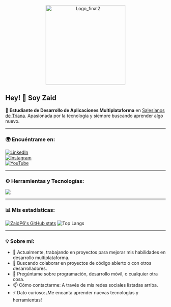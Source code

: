 <p align="center">
  <img src="https://github.com/user-attachments/assets/fc2f1340-8bc1-4084-8612-dcc69c91ea7e" alt="Logo_final2" width="250"/>
</p>

 ## Hey! 👋 Soy **Zaid**  

🌱 **Estudiante de Desarrollo de Aplicaciones Multiplataforma** en [Salesianos de Triana](https://www.salesianos-triana.com/). Apasionada por la tecnología y siempre buscando aprender algo nuevo.

---

### 🌍 Encuéntrame en:
  
[![LinkedIn](https://img.shields.io/badge/LinkedIn-0A66C2?style=for-the-badge&logo=linkedin&logoColor=white)](https://www.linkedin.com/in/pilar-aguilar-diaz/)  
[![Instagram](https://img.shields.io/badge/Instagram-E4405F?style=for-the-badge&logo=instagram&logoColor=white)](https://www.instagram.com/Zaiduck22/)  
[![YouTube](https://img.shields.io/badge/YouTube-FF0000?style=for-the-badge&logo=youtube&logoColor=white)](https://www.youtube.com/channel/Zaiduck22/)  

---

### ⚙️ Herramientas y Tecnologías:
<p align="left">
  <a href="https://skillicons.dev">
    <img src="https://skillicons.dev/icons?i=vscode,bootstrap,git,github" />
  </a>
</p>

---

### 📊 Mis estadísticas:
[![ZaidP6's GitHub stats](https://github-readme-stats.vercel.app/api?username=ZaidP6)](https://github.com/ZaidP6/github-readme-stats) 
![Top Langs](https://github-readme-stats.vercel.app/api/top-langs/?username=ZaidP6&layout=compact)


---

### 💡 Sobre mí:
- 🔭 Actualmente, trabajando en proyectos para mejorar mis habilidades en desarrollo multiplataforma.
- 👯 Buscando colaborar en proyectos de código abierto o con otros desarrolladores.
- 💬 Pregúntame sobre programación, desarrollo móvil, o cualquier otra cosa.
- 📫 Cómo contactarme: A través de mis redes sociales listadas arriba.
- ⚡ Dato curioso: ¡Me encanta aprender nuevas tecnologías y herramientas!



<!--
**ZaidP6/ZaidP6** is a ✨ _special_ ✨ repository because its `README.md` (this file) appears on your GitHub profile.

<p align="left">
  <a href="https://skillicons.dev">
    <img src="https://skillicons.dev/icons?i=instagram,linkedin" />
  </a>
</p>

Here are some ideas to get you started:

- 🔭 I’m currently working on ...

- 👯 I’m looking to collaborate on ...
- 🤔 I’m looking for help with ...
- 💬 Ask me about ...
- 📫 How to reach me: ...
- 😄 Pronouns: ...
- ⚡ Fun fact: ...


### Programas
![VSC](https://github.com/ZaidP6/ZaidP6/assets/117078911/2d60fa76-070e-4339-bd0e-b3b76814949b) ![Bootstrap](https://github.com/ZaidP6/ZaidP6/assets/117078911/e1c9b924-d118-45d9-a7fb-8fdc86b9b87f) ![Git](https://github.com/ZaidP6/ZaidP6/assets/117078911/0f692695-171f-4cfe-a2e0-60b87180fa28)


[![Top Langs](https://github-readme-stats.vercel.app/api/top-langs/?username=zaidp6&layout=compact&theme=vision-friendly-dark)](https://github.com/zaidp6/github-readme-stats)

![Top Langs](https://github-readme-stats.vercel.app/api/top-langs/?username=ZaidP6&layout=compact) [![ZaidP6's GitHub stats](https://github-readme-stats.vercel.app/api?username=ZaidP6)](https://github.com/ZaidP6/github-readme-stats) 
[![Readme Card](https://github-readme-stats.vercel.app/api/pin/?username=ZaidP6&repo=github-readme-stats)](https://github.com/ZaidP6/github-readme-stats)
-->
